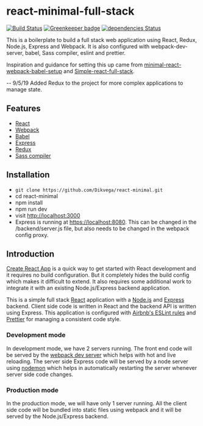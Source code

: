 # react-minimal-full-stack

[![Build Status](https://travis-ci.org/Dikvega/react-minimal.svg?branch=master)](https://travis-ci.org/Dikvega/react-minimal)
[![Greenkeeper badge](https://badges.greenkeeper.io/Dikvega/react-minimal.svg)](https://greenkeeper.io/)
[![dependencies Status](https://david-dm.org/dikvega/react-minimal/status.svg)](https://david-dm.org/dikvega/react-minimal)

This is a boilerplate to build a full stack web application using React, Redux, Node.js, Express and Webpack. It is also configured with webpack-dev-server, babel, Sass compiler, eslint and prettier.

Inspiration and guidance for setting this up came from [minimal-react-webpack-babel-setup](https://github.com/rwieruch/minimal-react-webpack-babel-setup) and [Simple-react-full-stack](https://github.com/crsandeep/simple-react-full-stack).

-- 9/5/19  Added Redux to the project for more complex applications to manage state.

## Features

* [React](https://reactjs.org/)
* [Webpack](https://webpack.js.org/)
* [Babel](https://babeljs.io/)
* [Express](https://expressjs.com/)
* [Redux](https://redux.js.org/)
* [Sass compiler](https://github.com/webpack-contrib/sass-loader)

## Installation

* `git clone https://github.com/Dikvega/react-minimal.git`
* cd react-minimal
* npm install
* npm run dev
* visit [http://localhost:3000](http://localhost:3000)
* Express is running at [https://localhost:8080](http://localhost:8080).  This can be changed in the /backend/server.js file, but also needs to be changed in the webpack config proxy.

## Introduction

[Create React App](https://github.com/facebook/create-react-app) is a quick way to get started with React development and it requires no build configuration. But it completely hides the build config which makes it difficult to extend. It also requires some additional work to integrate it with an existing Node.js/Express backend application.

This is a simple full stack [React](https://reactjs.org/) application with a [Node.js](https://nodejs.org/en/) and [Express](https://expressjs.com/) backend. Client side code is written in React and the backend API is written using Express. This application is configured with [Airbnb's ESLint rules](https://github.com/airbnb/javascript) and [Prettier](https://prettier.io/) for managing a consistent code style.

### Development mode

In development mode, we have 2 servers running. The front end code will be served by the [webpack dev server](https://webpack.js.org/configuration/dev-server/) which helps with hot and live reloading. The server side Express code will be served by a node server using [nodemon](https://nodemon.io/) which helps in automatically restarting the server whenever server side code changes.

### Production mode

In the production mode, we will have only 1 server running. All the client side code will be bundled into static files using webpack and it will be served by the Node.js/Express backend.
